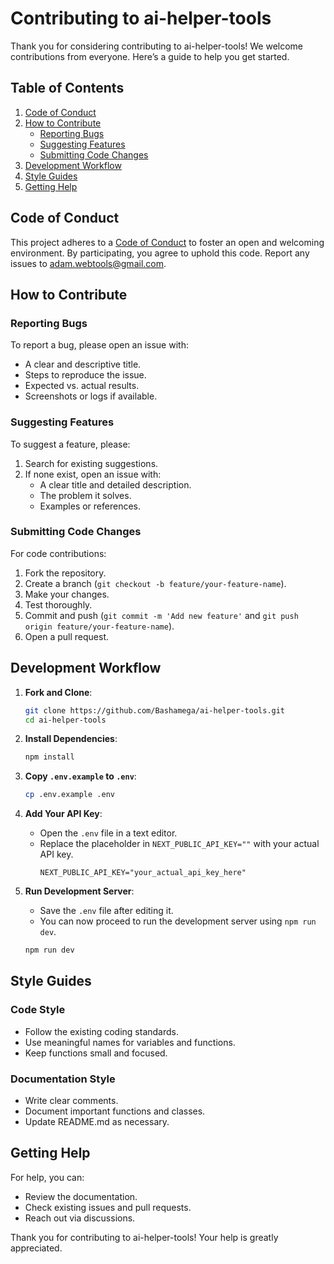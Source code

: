 # Contributing to ai-helper-tools

Thank you for considering contributing to ai-helper-tools! We welcome contributions from everyone. Here’s a guide to help you get started.

## Table of Contents

1. [Code of Conduct](#code-of-conduct)
2. [How to Contribute](#how-to-contribute)
   - [Reporting Bugs](#reporting-bugs)
   - [Suggesting Features](#suggesting-features)
   - [Submitting Code Changes](#submitting-code-changes)
3. [Development Workflow](#development-workflow)
4. [Style Guides](#style-guides)
5. [Getting Help](#getting-help)

## Code of Conduct

This project adheres to a [Code of Conduct](CODE_OF_CONDUCT.md) to foster an open and welcoming environment. By participating, you agree to uphold this code. Report any issues to [adam.webtools@gmail.com](mailto:adam.webtools@gmail.com).

## How to Contribute

### Reporting Bugs

To report a bug, please open an issue with:

- A clear and descriptive title.
- Steps to reproduce the issue.
- Expected vs. actual results.
- Screenshots or logs if available.

### Suggesting Features

To suggest a feature, please:

1. Search for existing suggestions.
2. If none exist, open an issue with:
   - A clear title and detailed description.
   - The problem it solves.
   - Examples or references.

### Submitting Code Changes

For code contributions:

1. Fork the repository.
2. Create a branch (`git checkout -b feature/your-feature-name`).
3. Make your changes.
4. Test thoroughly.
5. Commit and push (`git commit -m 'Add new feature'` and `git push origin feature/your-feature-name`).
6. Open a pull request.

## Development Workflow

1. **Fork and Clone**:
   ```bash
   git clone https://github.com/Bashamega/ai-helper-tools.git
   cd ai-helper-tools
   ```
2. **Install Dependencies**:
   ```bash
   npm install
   ```
3. **Copy `.env.example` to `.env`**:
   ```bash
   cp .env.example .env
   ```

4. **Add Your API Key**:
   - Open the `.env` file in a text editor.
   - Replace the placeholder in `NEXT_PUBLIC_API_KEY=""` with your actual API key.
     ```
     NEXT_PUBLIC_API_KEY="your_actual_api_key_here"
     ```

5. **Run Development Server**:
   - Save the `.env` file after editing it.
   - You can now proceed to run the development server using `npm run dev`.
   ```bash
   npm run dev
   ```

## Style Guides

### Code Style

- Follow the existing coding standards.
- Use meaningful names for variables and functions.
- Keep functions small and focused.

### Documentation Style

- Write clear comments.
- Document important functions and classes.
- Update README.md as necessary.

## Getting Help

For help, you can:

- Review the documentation.
- Check existing issues and pull requests.
- Reach out via discussions.

Thank you for contributing to ai-helper-tools! Your help is greatly appreciated.